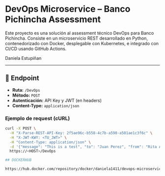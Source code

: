 # DevOps Microservice – Banco Pichincha Assessment

Este proyecto es una solución al assessment técnico DevOps para Banco Pichincha. Consiste en un microservicio REST desarrollado en Python, contenedorizado con Docker, desplegable con Kubernetes, e integrado con CI/CD usando GitHub Actions.

Daniela Estupiñan

---

## 🚀 Endpoint

- **Ruta:** `/DevOps`
- **Método:** `POST`
- **Autenticación:** API Key y JWT (en headers)
- **Content-Type:** `application/json`

### Ejemplo de request (cURL)

```bash
curl -X POST \
  -H "X-Parse-REST-API-Key: 2f5ae96c-b558-4c7b-a590-a501ae1c3f6c" \
  -H "X-JWT-KWY: <TU_JWT>" \
  -H "Content-Type: application/json" \
  -d '{"message": "This is a test", "to": "Juan Perez", "from": "Rita Asturia", "timeToLifeSec": 45}' \
  https://<HOST>/DevOps

## DOCKERHUB 

https://hub.docker.com/repository/docker/daniela1411/devops-microservice/general



